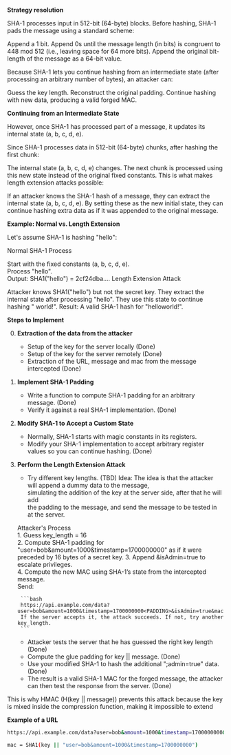 **Strategy resolution**

SHA-1 processes input in 512-bit (64-byte) blocks. Before hashing, SHA-1 pads the message using a standard scheme:

Append a 1 bit.
Append 0s until the message length (in bits) is congruent to 448 mod 512 (i.e., leaving space for 64 more bits).
Append the original bit-length of the message as a 64-bit value.

Because SHA-1 lets you continue hashing from an intermediate state (after processing an arbitrary number of bytes), an attacker can:

Guess the key length.
Reconstruct the original padding.
Continue hashing with new data, producing a valid forged MAC.

**Continuing from an Intermediate State**

However, once SHA-1 has processed part of a message, it updates its internal state (a, b, c, d, e).

Since SHA-1 processes data in 512-bit (64-byte) chunks, after hashing the first chunk:

The internal state (a, b, c, d, e) changes.
The next chunk is processed using this new state instead of the original fixed constants.
This is what makes length extension attacks possible:

If an attacker knows the SHA-1 hash of a message, they can extract the internal state (a, b, c, d, e).
By setting these as the new initial state, they can continue hashing extra data as if it was appended to the original message.

**Example: Normal vs. Length Extension**

Let's assume SHA-1 is hashing "hello":  

Normal SHA-1 Process  

Start with the fixed constants (a, b, c, d, e).  
Process "hello".  
Output: SHA1("hello") = 2cf24dba....
Length Extension Attack

Attacker knows SHA1("hello") but not the secret key.
They extract the internal state after processing "hello".
They use this state to continue hashing " world!".
Result: A valid SHA-1 hash for "hello<glue-padding>world!".

**Steps to Implement**

0. **Extraction of the data from the attacker**
    * Setup of the key for the server locally    (Done)
    * Setup of the key for the server remotely  (Done)
    * Extraction of the URL, message and mac from the message intercepted (Done)

1. **Implement SHA-1 Padding**

    * Write a function to compute SHA-1 padding for an arbitrary message. (Done)
    * Verify it against a real SHA-1 implementation. (Done)

2. **Modify SHA-1 to Accept a Custom State**

    * Normally, SHA-1 starts with magic constants in its registers.
    * Modify your SHA-1 implementation to accept arbitrary register values so you can continue hashing. (Done)

3. **Perform the Length Extension Attack**

    * Try different key lengths. (TBD)
    Idea: The idea is that the attacker will append a dummy data to the message,   
    simulating the addition of the key at the server side, after that he will add   
    the padding to the message, and send the message to be tested in at the server.  

    Attacker's Process  
        1. Guess key_length = 16  
        2. Compute SHA-1 padding for "user=bob&amount=1000&timestamp=1700000000" as if it were preceded by 16 bytes
        of a secret key.
        3. Append &isAdmin=true to escalate privileges.  
        4. Compute the new MAC using SHA-1’s state from the intercepted message.  
        Send:

        ```bash
        https://api.example.com/data?user=bob&amount=1000&timestamp=1700000000<PADDING>&isAdmin=true&mac=new_mac_here  
        If the server accepts it, the attack succeeds. If not, try another key_length.  
        ```

    * Attacker tests the server that he has guessed the right key length (Done)
    * Compute the glue padding for key || message. (Done)
    * Use your modified SHA-1 to hash the additional ";admin=true" data. (Done)
    * The result is a valid SHA-1 MAC for the forged message, the attacker can then test the response from the server. (Done)
 
This is why HMAC (H(key || message)) prevents this attack because the key is mixed inside the compression function, 
making it impossible to extend


**Example of a URL**

```bash
https://api.example.com/data?user=bob&amount=1000&timestamp=1700000000&mac=b240077242795755b85fa52c89c9806e0d68c277
```

```bash
mac = SHA1(key || "user=bob&amount=1000&timestamp=1700000000")
```


